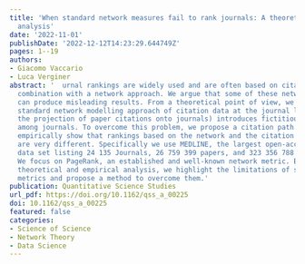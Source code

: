 ```yaml
---
title: 'When standard network measures fail to rank journals: A theoretical and empirical
  analysis'
date: '2022-11-01'
publishDate: '2022-12-12T14:23:29.644749Z'
pages: 1--19
authors:
- Giacomo Vaccario
- Luca Verginer
abstract: '  urnal rankings are widely used and are often based on citation data in
  combination with a network approach. We argue that some of these network-based rankings
  can produce misleading results. From a theoretical point of view, we show that the
  standard network modelling approach of citation data at the journal level (i.e.,
  the projection of paper citations onto journals) introduces fictitious relations
  among journals. To overcome this problem, we propose a citation path approach, and
  empirically show that rankings based on the network and the citation path approach
  are very different. Specifically we use MEDLINE, the largest open-access bibliometric
  data set listing 24 135 Journals, 26 759 399 papers, and 323 356 788 citations.
  We focus on PageRank, an established and well-known network metric. Based on our
  theoretical and empirical analysis, we highlight the limitations of standard network
  metrics and propose a method to overcome them.'
publication: Quantitative Science Studies
url_pdf: https://doi.org/10.1162/qss_a_00225
doi: 10.1162/qss_a_00225
featured: false
categories:
- Science of Science
- Network Theory
- Data Science
---
```

